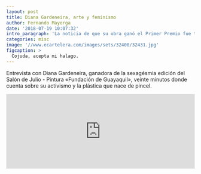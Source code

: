```yaml
---
layout: post
title: Diana Gardeneira, arte y feminismo
author: Fernando Mayorga
date: '2018-07-19 10:07:32'
intro_paragraph: 'La noticia de que su obra ganó el Primer Premio fue tendencia en las redes sociales.'
categories: misc
image: '//www.ecartelera.com/images/sets/32400/32431.jpg'
figcaption: >
  Cojuda, acepta mi halago.
---
```

Entrevista con Diana Gardeneira, ganadora de la sexagésmia edición del Salón de Julio - Pintura &laquo;Fundación de Guayaquil&raquo;, veinte minutos donde cuenta sobre su  activismo y la plástica que nace de pincel.

<div class="flexi-frame">
<iframe style="margin:0 0 2rem 0;" height="200px" width="100%" frameborder="no" scrolling="no" seamless src="https://player.simplecast.com/e144cabf-5000-4216-be88-c992185e9ba7?dark=true"></iframe>
</div>
